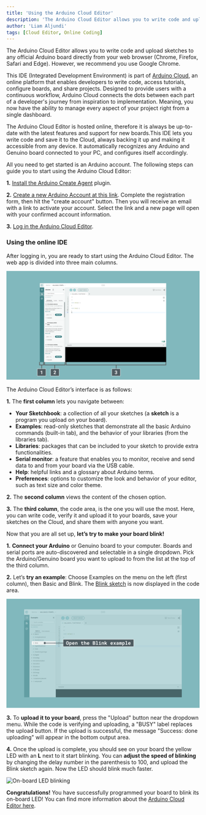 ```yaml
---
title: 'Using the Arduino Cloud Editor'
description: 'The Arduino Cloud Editor allows you to write code and upload sketches to any official Arduino board from your web browser.'
author: 'Liam Aljundi'
tags: [Cloud Editor, Online Coding]
---
```


The Arduino Cloud Editor allows you to write code and upload sketches to any official Arduino board directly from your web browser (Chrome, Firefox, Safari and Edge). However, we recommend you use Google Chrome. 

This IDE (Integrated Development Environment) is part of [Arduino Cloud](https://app.arduino.cc/), an online platform that enables developers to write code, access tutorials, configure boards, and share projects. Designed to provide users with a continuous workflow, Arduino Cloud connects the dots between each part of a developer's journey from inspiration to implementation. Meaning, you now have the ability to manage every aspect of your project right from a single dashboard.

The Arduino Cloud Editor is hosted online, therefore it is always be up-to-date with the latest features and support for new boards.This IDE lets you write code and save it to the Cloud, always backing it up and making it accessible from any device. It automatically recognizes any Arduino and Genuino board connected to your PC, and configures itself accordingly.

All you need to get started is an Arduino account. The following steps can guide you to start using the Arduino Cloud Editor:

**1.** [Install the Arduino Create Agent](https://create.arduino.cc/getting-started/plugin/welcome) plugin.
   
**2.** [Create a new Arduino Account at this link](https://login.arduino.cc/login). Complete the registration form, then hit the "create account" button. Then you will receive an email with a link to activate your account. Select the link and a new page will open with your confirmed account information.
   
**3.** [Log in the Arduino Cloud Editor](http://create.arduino.cc/editor).

### Using the online IDE

After logging in, you are ready to start using the Arduino Cloud Editor. The web app is divided into three main columns.

![The Arduino Cloud Editor](./assets/web-editor.png)

The Arduino Cloud Editor’s interface is as follows:

**1.** The **first column** lets you navigate between:
   
 - **Your Sketchbook**: a collection of all your sketches (a **sketch** is a program you upload on your board).
- **Examples**: read-only sketches that demonstrate all the basic Arduino commands (built-in tab), and the behavior of your libraries (from the libraries tab).
- **Libraries**: packages that can be included to your sketch to provide extra functionalities.
- **Serial monitor**: a feature that enables you to monitor, receive and send data to and from your board via the USB cable.
- **Help**: helpful links and a glossary about Arduino terms.
- **Preferences**: options to customize the look and behavior of your editor, such as text size and color theme.

**2.** The **second column** views the content of the chosen option.
   
**3.** The **third column**, the code area, is the one you will use the most. Here, you can write code, verify it and upload it to your boards, save your sketches on the Cloud, and share them with anyone you want.

Now that you are all set up, **let’s try to make your board blink!**

**1.** **Connect your Arduino** or Genuino board to your computer. Boards and serial ports are auto-discovered and selectable in a single dropdown. Pick the Arduino/Genuino board you want to upload to from the list at the top of the third column.
   
**2.** Let’s **try an example**: Choose Examples on the menu on the left (first column), then Basic and Blink. The [Blink sketch](https://create.arduino.cc/example/builtin/01.Basics%5CBlink/Blink/preview) is now displayed in the code area.

![Finding an example](./assets/finding-an-example.png)

**3.** To **upload it to your board**, press the "Upload" button near the dropdown menu. While the code is verifying and uploading, a "BUSY" label replaces the upload button. If the upload is successful, the message "Success: done uploading" will appear in the bottom output area.
   
**4.** Once the upload is complete, you should see on your board the yellow LED with an **L** next to it start blinking. You can **adjust the speed of blinking** by changing the delay number in the parenthesis to 100, and upload the Blink sketch again. Now the LED should blink much faster.

![On-board LED blinking](./assets/onboard-led-blinking.gif)

**Congratulations!** You have successfully programmed your board to blink its on-board LED! You can find more information about the [Arduino Cloud Editor here](/arduino-cloud/guides/overview).
